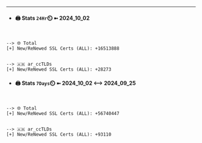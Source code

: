 

---
- #### 🖨️ **Stats** `24Hr`⏲️ ➼ 2024_10_02
```console


--> 🌐 Total
[+] New/ReNewed SSL Certs (ALL): +16513888


--> 🇦🇷 ar_ccTLDs
[+] New/ReNewed SSL Certs (ALL): +28273

```

- #### 🖨️ **Stats** `7Days`⏲️ ➼ 2024_10_02 <--> 2024_09_25
```console


--> 🌐 Total
[+] New/ReNewed SSL Certs (ALL): +56740447


--> 🇦🇷 ar_ccTLDs
[+] New/ReNewed SSL Certs (ALL): +93110

```

